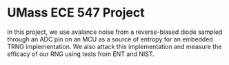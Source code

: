# UMass ECE 547 Project
In this project, we use avalance noise from a reverse-biased diode sampled through an ADC pin on an MCU as a source of entropy for an embedded TRNG implementation. We also attack this implementation and measure the efficacy of our RNG using tests from ENT and NIST. 

